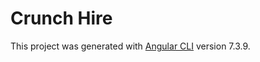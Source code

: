 # Crunch Hire

This project was generated with [Angular CLI](https://github.com/angular/angular-cli) version 7.3.9.

